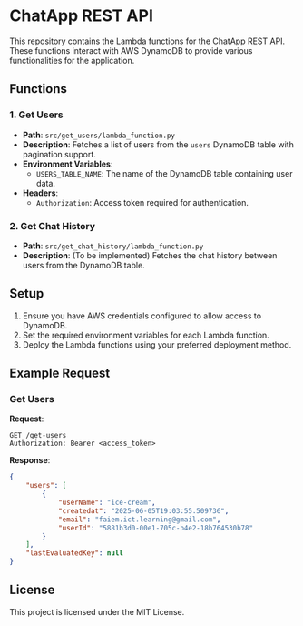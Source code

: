 # ChatApp REST API

This repository contains the Lambda functions for the ChatApp REST API. These functions interact with AWS DynamoDB to provide various functionalities for the application.

## Functions

### 1. Get Users
- **Path**: `src/get_users/lambda_function.py`
- **Description**: Fetches a list of users from the `users` DynamoDB table with pagination support.
- **Environment Variables**:
  - `USERS_TABLE_NAME`: The name of the DynamoDB table containing user data.
- **Headers**:
  - `Authorization`: Access token required for authentication.

### 2. Get Chat History
- **Path**: `src/get_chat_history/lambda_function.py`
- **Description**: (To be implemented) Fetches the chat history between users from the DynamoDB table.

## Setup

1. Ensure you have AWS credentials configured to allow access to DynamoDB.
2. Set the required environment variables for each Lambda function.
3. Deploy the Lambda functions using your preferred deployment method.

## Example Request

### Get Users
**Request**:
```http
GET /get-users
Authorization: Bearer <access_token>
```

**Response**:
```json
{
    "users": [
        {
            "userName": "ice-cream",
            "createdat": "2025-06-05T19:03:55.509736",
            "email": "faiem.ict.learning@gmail.com",
            "userId": "5881b3d0-00e1-705c-b4e2-18b764530b78"
        }
    ],
    "lastEvaluatedKey": null
}
```

## License

This project is licensed under the MIT License.
